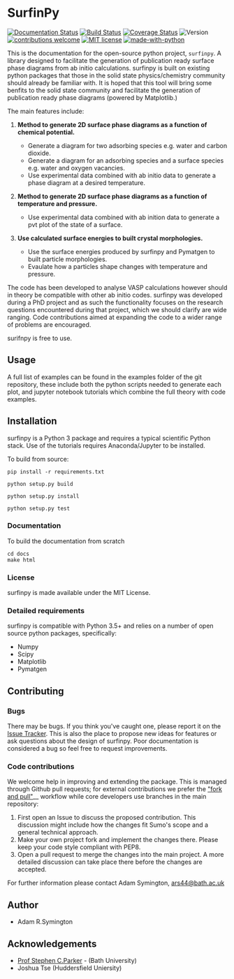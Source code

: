 # SurfinPy
  
[![Documentation Status](https://readthedocs.org/projects/surfinpy/badge/?version=latest)](https://surfinpy.readthedocs.io/en/latest/)
[![Build Status](https://travis-ci.com/symmy596/SurfinPy.svg?branch=master)](https://travis-ci.com/symmy596/SurfinPy)
<a href='https://coveralls.io/github/symmy596/SurfinPy?branch=master'><img src='https://coveralls.io/repos/github/symmy596/SurfinPy/badge.svg?branch=master' alt='Coverage Status' /></a>
![Version](https://img.shields.io/badge/Version-0.2.2-blue.svg?maxAge=2592000)
[![contributions welcome](https://img.shields.io/badge/contributions-welcome-brightgreen.svg?style=flat)](https://github.com/symmy596/Surfinpy/issues)
[![MIT license](http://img.shields.io/badge/license-MIT-brightgreen.svg)](http://opensource.org/licenses/MIT)
[![made-with-python](https://img.shields.io/badge/Made%20with-Python-1f425f.svg)](https://www.python.org/)


This is the documentation for the open-source python project, `surfinpy`.
A library designed to facilitate the generation of publication ready surface phase diagrams from ab initio calculations.
surfinpy is built on existing python packages that those in the solid state physics/chemistry community should already be familiar with. 
It is hoped that this tool will bring some benfits to the solid state community and facilitate the generation of publication ready phase diagrams (powered by Matplotlib.)

The main features include:

1. **Method to generate 2D surface phase diagrams as a function of chemical potential.**  
   
   - Generate a diagram for two adsorbing species e.g. water and carbon dioxide.  
   - Generate a diagram for an adsorbing species and a surface species e.g. water and oxygen vacancies.  
   - Use experimental data combined with ab initio data to generate a phase diagram at a desired temperature.  

2. **Method to generate 2D surface phase diagrams as a function of temperature and pressure.**  
   
   - Use experimental data combined with ab inition data to generate a pvt plot of the state of a surface.  

3. **Use calculated surface energies to built crystal morphologies.**  
   
   - Use the surface energies produced by surfinpy and Pymatgen to built particle morphologies.  
   - Evaulate how a particles shape changes with temperature and pressure.   

The code has been developed to analyse VASP calculations however should in theory be compatible with other ab initio codes. 
surfinpy was developed during a PhD project and as such the functionality focuses on the research questions encountered during that project, which we should clarify 
are wide ranging. Code contributions aimed at expanding the code to a wider range of problems are encouraged.

surifnpy is free to use.

## Usage


A full list of examples can be found in the examples folder of the git repository, these include both the python scripts needed to generate each plot, and 
jupyter notebook tutorials which combine the full theory with code examples.

## Installation

surfinpy is a Python 3 package and requires a typical scientific Python stack. Use of the tutorials requires Anaconda/Jupyter to be installed.

To build from source:

    pip install -r requirements.txt

    python setup.py build

    python setup.py install

    python setup.py test


### Documentation

To build the documentation from scratch 
  
    cd docs   
    make html   

### License

surfinpy is made available under the MIT License.


### Detailed requirements

surfinpy is compatible with Python 3.5+ and relies on a number of open source python packages, specifically:

- Numpy
- Scipy
- Matplotlib
- Pymatgen

## Contributing

### Bugs 


There may be bugs. If you think you've caught one, please report it on the [Issue Tracker](https://github.com/symmy596/SurfinPy/issues).
This is also the place to propose new ideas for features or ask questions about the design of surfinpy. Poor documentation is considered a bug 
so feel free to request improvements.

### Code contributions

We welcome help in improving and extending the package. This is managed through Github pull requests; for external contributions we prefer the
["fork and pull"](https://guides.github.com/activities/forking/)__
workflow while core developers use branches in the main repository:

   1. First open an Issue to discuss the proposed contribution. This
      discussion might include how the changes fit Sumo's scope and a
      general technical approach.
   2. Make your own project fork and implement the changes
      there. Please keep your code style compliant with PEP8.
   3. Open a pull request to merge the changes into the main
      project. A more detailed discussion can take place there before
      the changes are accepted.

For further information please contact Adam Symington, ars44@bath.ac.uk

## Author

* Adam R.Symington
  
## Acknowledgements
  
* [Prof Stephen C.Parker](http://people.bath.ac.uk/chsscp/) - (Bath University)
* Joshua Tse (Huddersfield Uniersity)

